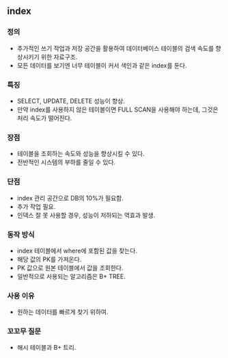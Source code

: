 ## index

### 정의
- 추가적인 쓰기 작업과 저장 공간을 활용하여 데이터베이스 테이블의 검색 속도를 향상시키기 위한 자료구조.
- 모든 데이터를 보기엔 너무 테이블이 커서 색인과 같은 index를 둔다.

### 특징
- SELECT, UPDATE, DELETE 성능이 향상.
- 만약 index를 사용하지 않은 테이블이면 FULL SCAN을 사용해야 하는데, 그것은 처리 속도가 떨어진다.

### 장점
- 테이블을 조회하는 속도와 성능을 향상시킬 수 있다.
- 전반적인 시스템의 부하를 줄일 수 있다.

### 단점
- index 관리 공간으로 DB의 10%가 필요함.
- 추가 작업 필요.
- 인덱스 잘 못 사용할 경우, 성능이 저하되는 역효과 발생.

### 동작 방식
- index 테이블에서 where에 포함된 값을 찾는다.
- 해당 값의 PK를 가져온다.
- PK 값으로 원본 테이블에서 값을 조회한다.
- 일반적으로 사용되는 알고리즘은 B+ TREE.

### 사용 이유
- 원하는 데이터를 빠르게 찾기 위하여.

### 꼬꼬무 질문
- 해시 테이블과 B+ 트리.